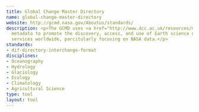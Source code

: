 ```yaml
---
title: Global Change Master Directory
name: global-change-master-directory
website: http://gcmd.nasa.gov/Aboutus/standards/
description: <p>The GCMD uses <a href="http://www.dcc.ac.uk/resources/metadata-standards/dif-directory-interchange-format">DIF</a>
  metadata to promote the discovery, access, and use of Earth science data and data-related
  services worldwide, parcitularly focusing on NASA data.</p>
standards:
- dif-directory-interchange-format
disciplines:
- Oceanography
- Hydrology
- Glaciology
- Ecology
- Climatology
- Agricultural Science
type: tool
layout: tool
---
```


